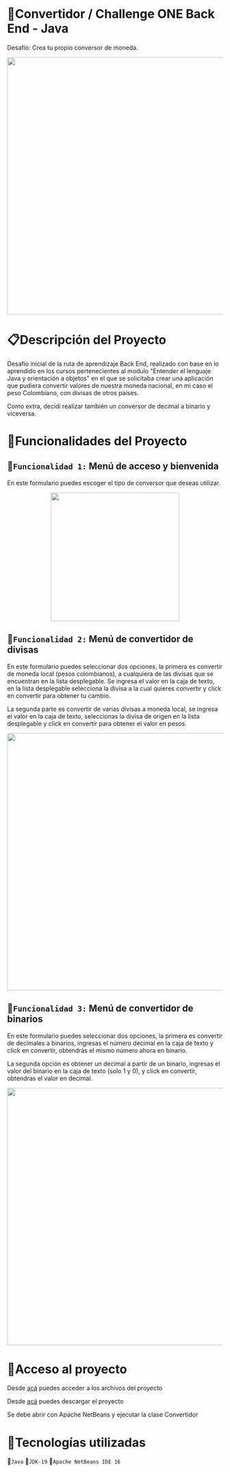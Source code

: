 # :currency_exchange:Convertidor / Challenge ONE Back End - Java
Desafío: Crea tu propio conversor de moneda.

<p align="center">
  <img width="600" src="https://user-images.githubusercontent.com/125329410/223564496-cbce7149-d1b2-4d32-a315-a0b71dd1fc90.png">
</p>

# :clipboard:Descripción del Proyecto
Desafío inicial de la ruta de aprendizaje Back End, realizado con base en lo aprendido en los cursos pertenecientes al modulo "Entender el lenguaje Java y orientación a 
objetos"
en el que se solicitaba crear una aplicación que pudiera convertir valores de nuestra moneda nacional, en mi caso el peso Colombiano, con divisas de otros países.

Como extra, decidí realizar también un conversor de decimal a binario y viceversa.

# :game_die:Funcionalidades del Proyecto
## :game_die:`Funcionalidad 1:` Menú de acceso y bienvenida

En este formulario puedes escoger el tipo de conversor que deseas utilizar.

<p align="center">
  <img width="300" src="https://user-images.githubusercontent.com/125329410/223583915-0505ff4c-20f7-400e-8461-7ef6663086e6.png">
</p>

## :game_die:`Funcionalidad 2:` Menú de convertidor de divisas 

En este formulario puedes seleccionar dos opciones, la primera es convertir de moneda local (pesos 
colombianos), a cualquiera de las divisas que se encuentran en la lista desplegable. Se ingresa el valor en la caja de texto, en la lista desplegable selecciona 
la divisa a la cual quieres convertir y click en convertir para obtener tu cambio.

La segunda parte es convertir de varias divisas a moneda local, se ingresa el valor en la caja de texto, seleccionas la divisa de origen en la lista desplegable y click 
en convertir para obtener el valor en pesos.

<p align="center">
  <img width="600" src="https://user-images.githubusercontent.com/125329410/223591535-7458ef3c-dcc6-46e2-b7d9-0c96f160f217.gif">
</p>

## :game_die:`Funcionalidad 3:` Menú de convertidor de binarios

En este formulario puedes seleccionar dos opciones, la primera es convertir de decimales a binarios, ingresas el número decimal en la caja de texto y click en convertir,
obtendrás el mismo número ahora en binario.

La segunda opción es obtener un decimal a partir de un binario, ingresas el valor del binario en la caja de texto (solo 1 y 0), y click en convertir,
obtendras el valor en decimal.

<p align="center">
  <img width="600" src="https://user-images.githubusercontent.com/125329410/223592987-379fd691-5e78-4386-8d17-712d6dd3abbe.gif">
</p>

# :door:Acceso al proyecto

Desde [acá](https://github.com/sergiodanielrondon/Convertidor.git) puedes acceder a los archivos del proyecto

Desde [acá](https://github.com/sergiodanielrondon/Convertidor/archive/refs/heads/master.zip) puedes descargar el proyecto

Se debe abrir con Apache NetBeans y ejecutar la clase Convertidor

# :wrench:Tecnologías utilizadas
:wrench:`Java`
:wrench:`JDK-19`
:wrench:`Apache NetBeans IDE 16`
